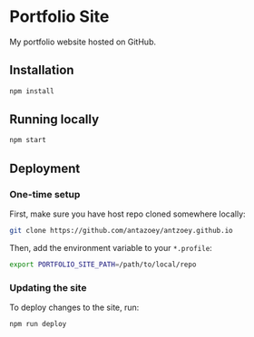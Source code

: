 # Portfolio Site

My portfolio website hosted on GitHub.

## Installation

```bash
npm install
```

## Running locally

```bash
npm start
```

## Deployment

### One-time setup

First, make sure you have host repo cloned somewhere locally:

```bash
git clone https://github.com/antazoey/antzoey.github.io
```

Then, add the environment variable to your `*.profile`:

```bash
export PORTFOLIO_SITE_PATH=/path/to/local/repo
```

### Updating the site

To deploy changes to the site, run:

```bash
npm run deploy
```

